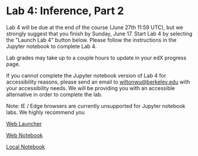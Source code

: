 # Lab 4: Inference, Part 2

Lab 4 will be due at the end of the course (June 27th 11:59 UTC), but we strongly suggest that you finish by Sunday, June 17. Start Lab 4 by selecting the "Launch Lab 4" button below. Please follow the instructions in the Jupyter notebook to complete Lab 4.

Lab grades may take up to a couple hours to update in your edX progress page.

If you cannot complete the Jupyter notebook version of Lab 4 for accessibility reasons, please send an email to wiltonwu@berkeley.edu with your accessibility needs. We will be providing you with an accessible alternative in order to complete the lab.

Note: IE / Edge browsers are currently unsupported for Jupyter notebook labs. We highly recommend you 

[Web Launcher](https://courses.edx.org/courses/course-v1:BerkeleyX+Data8.2x+1T2018/courseware/b2d6a6c985de4fcabb664ff74145ca2a/69a33c0bdc684ee6852db90bb2ab6716/1?activate_block_id=block-v1%3ABerkeleyX%2BData8.2x%2B1T2018%2Btype%40vertical%2Bblock%40a15abd0bd5c74ca48032ddaa9a9d5288)

[Web Notebook](https://hub.data8x.berkeley.edu/user/59d217c894d11dbd21d2d37ef6ae9675/notebooks/materials-x18/materials/x18/lab/2/lab04/lab04.ipynb)

[Local Notebook](./labs/lab04.ipynb)




